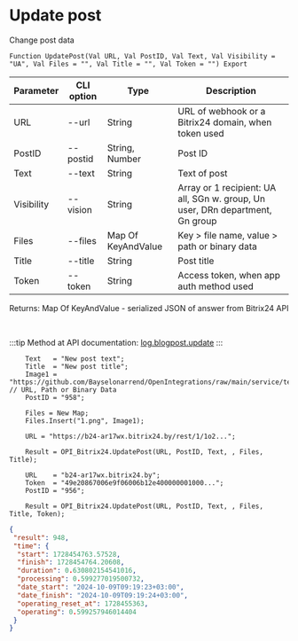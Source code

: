 ﻿---
sidebar_position: 2
---

# Update post
 Change post data



`Function UpdatePost(Val URL, Val PostID, Val Text, Val Visibility = "UA", Val Files = "", Val Title = "", Val Token = "") Export`

  | Parameter | CLI option | Type | Description |
  |-|-|-|-|
  | URL | --url | String | URL of webhook or a Bitrix24 domain, when token used |
  | PostID | --postid | String, Number | Post ID |
  | Text | --text | String | Text of post |
  | Visibility | --vision | String | Array or 1 recipient: UA all, SGn w. group, Un user, DRn department, Gn group |
  | Files | --files | Map Of KeyAndValue | Key > file name, value > path or binary data |
  | Title | --title | String | Post title |
  | Token | --token | String | Access token, when app auth method used |

  
  Returns:  Map Of KeyAndValue - serialized JSON of answer from Bitrix24 API

<br/>

:::tip
Method at API documentation: [log.blogpost.update](https://dev.1c-bitrix.ru/rest_help/log/log_blogpost_update.php)
:::
<br/>


```bsl title="Code example"
    Text   = "New post text";
    Title  = "New post title";
    Image1 = "https://github.com/Bayselonarrend/OpenIntegrations/raw/main/service/test_data/picture.jpg"; // URL, Path or Binary Data
    PostID = "958";

    Files = New Map;
    Files.Insert("1.png", Image1);

    URL = "https://b24-ar17wx.bitrix24.by/rest/1/1o2...";

    Result = OPI_Bitrix24.UpdatePost(URL, PostID, Text, , Files, Title);

    URL    = "b24-ar17wx.bitrix24.by";
    Token  = "49e20867006e9f06006b12e400000001000...";
    PostID = "956";

    Result = OPI_Bitrix24.UpdatePost(URL, PostID, Text, , Files, Title, Token);
```
 



```json title="Result"
{
 "result": 948,
 "time": {
  "start": 1728454763.57528,
  "finish": 1728454764.20608,
  "duration": 0.630802154541016,
  "processing": 0.599277019500732,
  "date_start": "2024-10-09T09:19:23+03:00",
  "date_finish": "2024-10-09T09:19:24+03:00",
  "operating_reset_at": 1728455363,
  "operating": 0.599257946014404
 }
}
```
